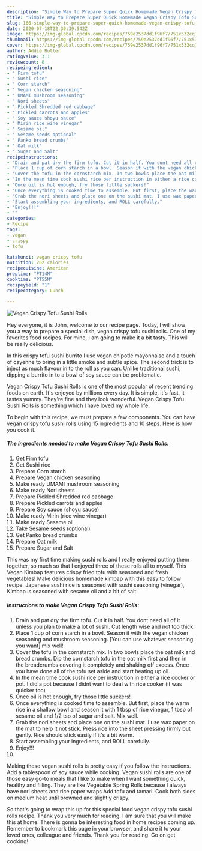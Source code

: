 ```yaml
---
description: "Simple Way to Prepare Super Quick Homemade Vegan Crispy Tofu Sushi Rolls"
title: "Simple Way to Prepare Super Quick Homemade Vegan Crispy Tofu Sushi Rolls"
slug: 166-simple-way-to-prepare-super-quick-homemade-vegan-crispy-tofu-sushi-rolls
date: 2020-07-18T22:30:39.542Z
image: https://img-global.cpcdn.com/recipes/759e2537dd1f96f7/751x532cq70/vegan-crispy-tofu-sushi-rolls-recipe-main-photo.jpg
thumbnail: https://img-global.cpcdn.com/recipes/759e2537dd1f96f7/751x532cq70/vegan-crispy-tofu-sushi-rolls-recipe-main-photo.jpg
cover: https://img-global.cpcdn.com/recipes/759e2537dd1f96f7/751x532cq70/vegan-crispy-tofu-sushi-rolls-recipe-main-photo.jpg
author: Addie Butler
ratingvalue: 3.1
reviewcount: 8
recipeingredient:
- " Firm tofu"
- " Sushi rice"
- " Corn starch"
- " Vegan chicken seasoning"
- " UMAMI mushroom seasoning"
- " Nori sheets"
- " Pickled Shredded red cabbage"
- " Pickled carrots and apples"
- " Soy sauce shoyu sauce"
- " Mirin rice wine vinegar"
- " Sesame oil"
- " Sesame seeds optional"
- " Panko bread crumbs"
- " Oat milk"
- " Sugar and Salt"
recipeinstructions:
- "Drain and pat dry the firm tofu. Cut it in half. You dont need all of it unless you plan to make a lot of sushi. Cut length wise and not too thick."
- "Place 1 cup of corn starch in a bowl. Season it with the vegan chicken seasoning and mushroom seasoning. [You can use whatever seasoning you want] mix well!"
- "Cover the tofu in the cornstarch mix. In two bowls place the oat milk and bread crumbs. Dip the cornstarch tofu in the oat milk first and then in the breadcrumbs covering it completely and shaking off excess. Once you have done all of the tofu set aside and start heating up oil."
- "In the mean time cook sushi rice per instruction in either a rice cooker or pot. I did a pot because I didnt want to deal with rice cooker (it was quicker too)"
- "Once oil is hot enough, fry those little suckers!"
- "Once everything is cooked time to assemble. But first, place the warm rice in a shallow bowl and season it with 1 tbsp of rice vinegar, 1 tbsp of sesame oil and 1/2 tsp of sugar and salt. Mix well."
- "Grab the nori sheets and place one on the sushi mat. I use wax paper on the mat to help it not stick. Press rice into the sheet pressing firmly but gently. Rice should stick easily if it&#39;s a bit warm."
- "Start assembling your ingredients, and ROLL carefully."
- "Enjoy!!!"
- ""
categories:
- Recipe
tags:
- vegan
- crispy
- tofu

katakunci: vegan crispy tofu 
nutrition: 262 calories
recipecuisine: American
preptime: "PT14M"
cooktime: "PT55M"
recipeyield: "1"
recipecategory: Lunch

---
```



![Vegan Crispy Tofu Sushi Rolls](https://img-global.cpcdn.com/recipes/759e2537dd1f96f7/751x532cq70/vegan-crispy-tofu-sushi-rolls-recipe-main-photo.jpg)

Hey everyone, it is John, welcome to our recipe page. Today, I will show you a way to prepare a special dish, vegan crispy tofu sushi rolls. One of my favorites food recipes. For mine, I am going to make it a bit tasty. This will be really delicious.

In this crispy tofu sushi burrito I use vegan chipotle mayonnaise and a touch of cayenne to bring in a little smoke and subtle spice. The second trick is to inject as much flavour in to the roll as you can. Unlike traditional sushi, dipping a burrito in to a bowl of soy sauce can be problematic.

Vegan Crispy Tofu Sushi Rolls is one of the most popular of recent trending foods on earth. It's enjoyed by millions every day. It is simple, it's fast, it tastes yummy. They're fine and they look wonderful. Vegan Crispy Tofu Sushi Rolls is something which I have loved my whole life.


To begin with this recipe, we must prepare a few components. You can have vegan crispy tofu sushi rolls using 15 ingredients and 10 steps. Here is how you cook it.

##### The ingredients needed to make Vegan Crispy Tofu Sushi Rolls:

1. Get  Firm tofu
1. Get  Sushi rice
1. Prepare  Corn starch
1. Prepare  Vegan chicken seasoning
1. Make ready  UMAMI mushroom seasoning
1. Make ready  Nori sheets
1. Prepare  Pickled Shredded red cabbage
1. Prepare  Pickled carrots and apples
1. Prepare  Soy sauce (shoyu sauce)
1. Make ready  Mirin (rice wine vinegar)
1. Make ready  Sesame oil
1. Take  Sesame seeds (optional)
1. Get  Panko bread crumbs
1. Prepare  Oat milk
1. Prepare  Sugar and Salt


This was my first time making sushi rolls and I really enjoyed putting them together, so much so that I enjoyed three of these rolls all to myself. This Vegan Kimbap features crispy fried tofu with seasoned and fresh vegetables! Make delicious homemade kimbap with this easy to follow recipe. Japanese sushi rice is seasoned with sushi seasoning (vinegar), Kimbap is seasoned with sesame oil and a bit of salt. 

##### Instructions to make Vegan Crispy Tofu Sushi Rolls:

1. Drain and pat dry the firm tofu. Cut it in half. You dont need all of it unless you plan to make a lot of sushi. Cut length wise and not too thick.
1. Place 1 cup of corn starch in a bowl. Season it with the vegan chicken seasoning and mushroom seasoning. [You can use whatever seasoning you want] mix well!
1. Cover the tofu in the cornstarch mix. In two bowls place the oat milk and bread crumbs. Dip the cornstarch tofu in the oat milk first and then in the breadcrumbs covering it completely and shaking off excess. Once you have done all of the tofu set aside and start heating up oil.
1. In the mean time cook sushi rice per instruction in either a rice cooker or pot. I did a pot because I didnt want to deal with rice cooker (it was quicker too)
1. Once oil is hot enough, fry those little suckers!
1. Once everything is cooked time to assemble. But first, place the warm rice in a shallow bowl and season it with 1 tbsp of rice vinegar, 1 tbsp of sesame oil and 1/2 tsp of sugar and salt. Mix well.
1. Grab the nori sheets and place one on the sushi mat. I use wax paper on the mat to help it not stick. Press rice into the sheet pressing firmly but gently. Rice should stick easily if it&#39;s a bit warm.
1. Start assembling your ingredients, and ROLL carefully.
1. Enjoy!!!
1. 


Making these vegan sushi rolls is pretty easy if you follow the instructions. Add a tablespoon of soy sauce while cooking. Vegan sushi rolls are one of those easy go-to meals that I like to make when I want something quick, healthy and filling. They are like Vegetable Spring Rolls because I always have nori sheets and rice paper wraps Add tofu and tamari. Cook both sides on medium heat until browned and slightly crispy. 

So that's going to wrap this up for this special food vegan crispy tofu sushi rolls recipe. Thank you very much for reading. I am sure that you will make this at home. There is gonna be interesting food in home recipes coming up. Remember to bookmark this page in your browser, and share it to your loved ones, colleague and friends. Thank you for reading. Go on get cooking!
